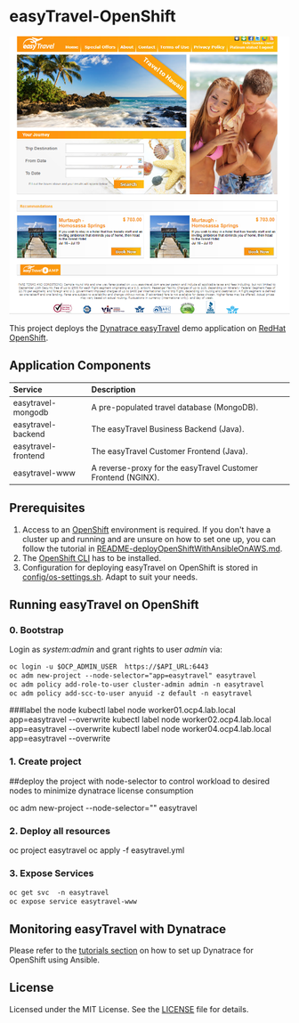 # easyTravel-OpenShift

![easyTravel Logo](https://github.com/holylai830830/easyTravel-OpenShift/blob/master/screen.png)

This project deploys the [Dynatrace easyTravel](https://community.dynatrace.com/community/display/DL/Demo+Applications+-+easyTravel) demo application on [RedHat OpenShift](https://www.openshift.com).

## Application Components

| Service             | Description
|:--------------------|:-----------
| easytravel-mongodb  | A pre-populated travel database (MongoDB).
| easytravel-backend  | The easyTravel Business Backend (Java).
| easytravel-frontend | The easyTravel Customer Frontend (Java).
| easytravel-www      | A reverse-proxy for the easyTravel Customer Frontend (NGINX).

## Prerequisites

1. Access to an [OpenShift](https://www.openshift.com) environment is required. If you don't have a cluster up and running and are unsure on how to set one up, you can follow the tutorial in [README-deployOpenShiftWithAnsibleOnAWS.md](https://github.com/dynatrace-innovationlab/easyTravel-OpenShift/blob/master/README-deployOpenShiftOnAwsWithAnsible.md).
2. The [OpenShift CLI](https://docs.openshift.org/latest/cli_reference/get_started_cli.html) has to be installed.
3. Configuration for deploying easyTravel on OpenShift is stored in [config/os-settings.sh](https://github.com/dynatrace-innovationlab/easyTravel-OpenShift/blob/master/config/os-settings.sh). Adapt to suit your needs.

## Running easyTravel on OpenShift

### 0. Bootstrap

Login as *system:admin* and grant rights to user *admin* via:

```
oc login -u $OCP_ADMIN_USER  https://$API_URL:6443
oc adm new-project --node-selector="app=easytravel" easytravel
oc adm policy add-role-to-user cluster-admin admin -n easytravel
oc adm policy add-scc-to-user anyuid -z default -n easytravel
```

###label the node
kubectl label node worker01.ocp4.lab.local app=easytravel --overwrite
kubectl label node worker02.ocp4.lab.local app=easytravel --overwrite
kubectl label node worker04.ocp4.lab.local app=easytravel --overwrite

### 1. Create project 

##deploy the project with node-selector to control workload to desired nodes to minimize dynatrace license consumption 

oc adm new-project --node-selector="<label>"  easytravel

### 2. Deploy all resources 
oc project easytravel
oc apply -f easytravel.yml

### 3. Expose Services

```
oc get svc  -n easytravel
oc expose service easytravel-www
```


## Monitoring easyTravel with Dynatrace

Please refer to the [tutorials section](https://github.com/dynatrace-innovationlab/easyTravel-OpenShift/tree/master/tutorials/) on how to set up Dynatrace for OpenShift using Ansible.

## License

Licensed under the MIT License. See the [LICENSE](https://github.com/dynatrace-innovationlab/easyTravel-OpenShift/blob/master/LICENSE) file for details.
